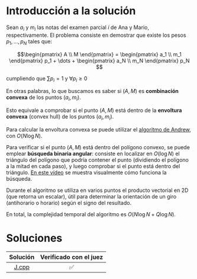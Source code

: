 # Introducción a la solución

Sean $a_i$ y $m_i$ las notas del examen parcial $i$ de Ana y Mario, respectivamente. El problema consiste en demostrar que existe los pesos $p_1,...,p_N$ tales que:

$$\begin{pmatrix}
A \\
M
\end{pmatrix} =
\begin{pmatrix}
a_1 \\
m_1
\end{pmatrix} p_1 + \dots +
\begin{pmatrix}
a_N \\
m_N
\end{pmatrix} p_N
$$

cumpliendo que $\sum p_i = 1$ y $\forall p_i \geq 0$

En otras palabras, lo que buscamos es saber si $(A,M)$ es **combinación convexa** de los puntos $(a_i,m_i)$.

Esto equivale a comprobar si el punto $(A,M)$ está dentro de la **envoltura convexa** (convex hull) de los puntos $(a_i,m_i)$.

Para calcular la envoltura convexa se puede utilizar el [algoritmo de Andrew](https://en.wikibooks.org/wiki/Algorithm_Implementation/Geometry/Convex_hull/Monotone_chain), con $O(N \log N)$.

Para verificar si el punto $(A,M)$ está dentro del polígono convexo, se puede emplear **búsqueda binaria angular**: consiste en localizar en $O(\log N)$ el triángulo del polígono que podría contener el punto (dividiendo el polígono a la mitad en cada paso), y luego comprobar si el punto está dentro del triángulo. [En este vídeo](https://www.youtube.com/watch?v=aoxOPx2BIHE) se muestra visualmente cómo funciona la búsqueda.

Durante el algoritmo se utiliza en varios puntos el producto vectorial en 2D (que retorna un escalar), útil para determinar la orientación de un giro (antihorario o horario) según el signo del resultado.

En total, la complejidad temporal del algoritmo es $O(N \log N + Q \log N)$.

# Soluciones

| Solución | Verificado con el juez |
| :------: | :--------------------: |
| [J.cpp](src/J.cpp) | :white_check_mark: |

